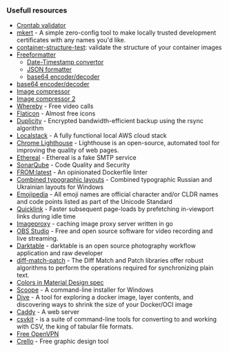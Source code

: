 ### Usefull resources

* [Crontab validator](https://crontab.guru/)
* [mkert](https://github.com/FiloSottile/mkcert) - A simple zero-config tool to make locally trusted development certificates with any names you'd like.
* [container-structure-test](https://github.com/GoogleContainerTools/container-structure-test): validate the structure of your container images
* [Freeformatter](https://www.freeformatter.com/)
  * [Date-Timestamp convertor](https://www.freeformatter.com/epoch-timestamp-to-date-converter.html)
  * [JSON formatter](https://www.freeformatter.com/json-formatter.html)
  * [base64 encoder/decoder](https://www.freeformatter.com/base64-encoder.html)
* [base64 encoder/decoder](http://www.utilities-online.info/base64/#.XXjdmnUzZhE)
* [Image compressor](https://compressor.io/)
* [Image compressor 2](https://imagecompressor.com/)
* [Whereby](https://whereby.com/) - Free video calls
* [Flaticon](https://www.flaticon.com/) - Almost free icons
* [Duplicity](http://duplicity.nongnu.org/index.html) - Encrypted bandwidth-efficient backup using the rsync algorithm
* [Localstack](https://github.com/localstack/localstack) - A fully functional local AWS cloud stack
* [Chrome Lighthouse](https://developers.google.com/web/tools/lighthouse) - Lighthouse is an open-source, automated tool for improving the quality of web pages. 
* [Ethereal](https://ethereal.email/) - Ethereal is a fake SMTP service
* [SonarQube](https://www.sonarqube.org/) - Code Quality and Security
* [FROM:latest](https://www.fromlatest.io/#/) - An opinionated Dockerfile linter
* [Combined typographic layouts](https://shvetsgroup.com/ru/blog/typography-symbols-layouts) - Combined typographic Russian and Ukrainian layouts for Windows
* [Emojipedia](https://emojipedia.org/) - All emoji names are official character and/or CLDR names and code points listed as part of the Unicode Standard
* [Quicklink](https://github.com/GoogleChromeLabs/quicklink) - Faster subsequent page-loads by prefetching in-viewport links during idle time
* [Imageproxy](https://willnorris.com/go/imageproxy) - caching image proxy server written in go
* [OBS Studio](https://obsproject.com/) - Free and open source software for video recording and live streaming.
* [Darktable](https://www.darktable.org/) - darktable is an open source photography workflow application and raw developer
* [diff-match-patch](https://github.com/google/diff-match-patch) - The Diff Match and Patch libraries offer robust algorithms to perform the operations required for synchronizing plain text.
* [Colors in Material Design spec](https://material-ui.com/customization/color/)
* [Scoope](https://scoop.sh/) - A command-line installer for Windows
* [Dive](https://github.com/wagoodman/dive)  - A tool for exploring a docker image, layer contents, and discovering ways to shrink the size of your Docker/OCI image
* [Caddy](https://caddyserver.com/) - A web server
* [csvkit](https://csvkit.readthedocs.io/) - is a suite of command-line tools for converting to and working with CSV, the king of tabular file formats.
* [Free OpenVPN](https://www.freeopenvpn.org/en/)
* [Crello](https://crello.com/) - Free graphic design tool
